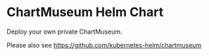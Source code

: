 # ChartMuseum Helm Chart

Deploy your own private ChartMuseum.

Please also see https://github.com/kubernetes-helm/chartmuseum
